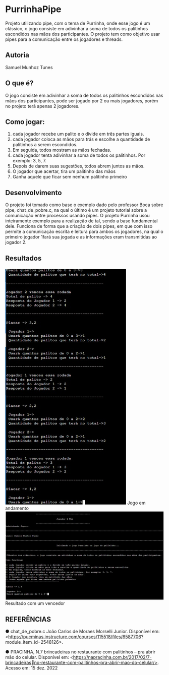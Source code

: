 # PurrinhaPipe

Projeto utilizando pipe, com o tema de Purrinha, onde esse jogo é um clássico, o jogo consiste em adivinhar a soma de todos os palitinhos escondidos nas mãos dos participantes. O projeto tem como objetivo usar pipes para a comunicação entre os jogadores e threads.

## Autoria
Samuel Munhoz Tunes

## O que é?
O jogo consiste em adivinhar a soma de todos os palitinhos escondidos nas mãos dos participantes, pode ser jogado por 2 ou mais jogadores, porém no projeto terá apenas 2 jogadores. 

## Como jogar:
1) cada jogador recebe um palito e o divide em três partes iguais.
2) cada jogador coloca as mãos para trás e escolhe a quantidade de palitinhos a 
serem escondidos.
3) Em seguida, todos mostram as mãos fechadas.
4) cada jogador tenta adivinhar a soma de todos os palitinhos. Por exemplo: 3, 5, 7.
5) Depois de darem suas sugestões, todos abrem juntos as mãos.
6) O jogador que acertar, tira um palitinho das mãos
7) Ganha aquele que ficar sem nenhum palitinho primeiro

## Desenvolvimento
O projeto foi tomado como base o exemplo dado pelo professor Boca sobre pipe, chat_de_pobre.c, na qual o último é um projeto tutorial sobre a comunicação entre processos usando pipes. O projeto Purrinha usou inteiramente exemplo para a realização de tal, sendo a base fundamental dele.
Funciona de forma que a criação de dois pipes, em que com isso permite a comunicação escrita e leitura para ambos os jogadores, na qual o primeiro jogador 1fará sua jogada e as informações eram transmitidas ao jogador 2.


## Resultados
<img src="https://github.com/SamuelTunes/PurrinhaPipe/blob/main/imagens/pipe2.jpeg" alt="Jogo em andamento.">
Jogo em andamento


<img src="https://github.com/SamuelTunes/PurrinhaPipe/blob/main/imagens/pipe1.jpeg" alt="Resultado com um vencedor.">
Resultado com um vencedor



## REFERÊNCIAS
● chat_de_pobre.c
João Carlos de Moraes Morselli Junior. Disponível em: 
<https://pucminas.instructure.com/courses/115518/files/6587706?
module_item_id=2548126>. 

● PRACINHA, N.7 brincadeiras no restaurante com palitinhos – pra abrir mão 
do celular. Disponível em: <https://napracinha.com.br/2017/02/7-brincadeirasno-restaurante-com-palitinhos-pra-abrir-mao-do-celular/>. Acesso em: 15 dez.
2022
